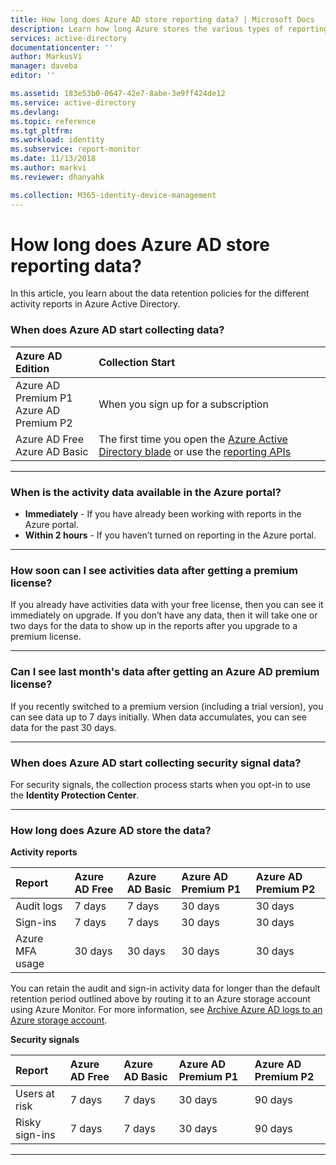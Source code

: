 ```yaml
---
title: How long does Azure AD store reporting data? | Microsoft Docs
description: Learn how long Azure stores the various types of reporting data. 
services: active-directory
documentationcenter: ''
author: MarkusVi
manager: daveba
editor: ''

ms.assetid: 183e53b0-0647-42e7-8abe-3e9ff424de12
ms.service: active-directory
ms.devlang: 
ms.topic: reference
ms.tgt_pltfrm: 
ms.workload: identity
ms.subservice: report-monitor
ms.date: 11/13/2018
ms.author: markvi
ms.reviewer: dhanyahk

ms.collection: M365-identity-device-management
---
```

# How long does Azure AD store reporting data?

In this article, you learn about the data retention policies for the different activity reports in Azure Active Directory. 

### When does Azure AD start collecting data?

| Azure AD Edition | Collection Start |
| :--              | :--   |
| Azure AD Premium P1 <br /> Azure AD Premium P2 | When you sign up for a subscription |
| Azure AD Free <br /> Azure AD Basic | The first time you open the [Azure Active Directory blade](https://ms.portal.azure.com/#blade/Microsoft_AAD_IAM/ActiveDirectoryMenuBlade/Overview) or use the [reporting APIs](https://aka.ms/aadreports)  |

---

### When is the activity data available in the Azure portal?

- **Immediately** - If you have already been working with reports in the Azure portal.
- **Within 2 hours** - If you haven’t turned on reporting in the Azure portal.

---

### How soon can I see activities data after getting a premium license?

If you already have activities data with your free license, then you can see it immediately on upgrade. If you don’t have any data, then it will take one or two days for the data to show up in the reports after you upgrade to a premium license.

---

### Can I see last month's data after getting an Azure AD premium license?

If you recently switched to a premium version (including a trial version), you can see data up to 7 days initially. When data accumulates, you can see data for the past 30 days.

---

### When does Azure AD start collecting security signal data?  

For security signals, the collection process starts when you opt-in to use the **Identity Protection Center**. 

---

### How long does Azure AD store the data?

**Activity reports**	

| Report                 | Azure AD Free | Azure AD Basic | Azure AD Premium P1 | Azure AD Premium P2 |
| :--                    | :--           | :--            | :--                 | :--                 |
| Audit logs             | 7 days        |  7 days        | 30 days             | 30 days             |
| Sign-ins               | 7 days        |  7 days        | 30 days             | 30 days             |
| Azure MFA usage        | 30 days       |  30 days       | 30 days             | 30 days             |

You can retain the audit and sign-in activity data for longer than the default retention period outlined above by routing it to an Azure storage account using Azure Monitor. For more information, see [Archive Azure AD logs to an Azure storage account](quickstart-azure-monitor-route-logs-to-storage-account.md).

**Security signals**

| Report         | Azure AD Free | Azure AD Basic | Azure AD Premium P1 | Azure AD Premium P2 |
| :--            | :--           | :--            | :--                 | :--                 |
| Users at risk  | 7 days        | 7 days         | 30 days             | 90 days             |
| Risky sign-ins | 7 days        | 7 days         |  30 days            | 90 days             |

---
